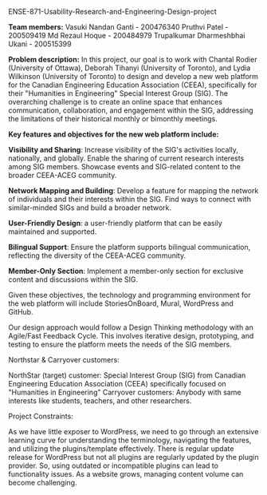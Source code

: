 ENSE-871-Usability-Research-and-Engineering-Design-project

**Team members:**
Vasuki Nandan Ganti - 200476340 
Pruthvi Patel - 200509419 
Md Rezaul Hoque - 200484979 
Trupalkumar Dharmeshbhai Ukani - 200515399


**Problem description:**
In this project, our goal is to work with Chantal Rodier (University of Ottawa), Deborah Tihanyi (University of Toronto), and Lydia Wilkinson (University of Toronto) to design and develop a new web platform for the Canadian Engineering Education Association (CEEA), specifically for their "Humanities in Engineering" Special Interest Group (SIG). The overarching challenge is to create an online space that enhances communication, collaboration, and engagement within the SIG, addressing the limitations of their historical monthly or bimonthly meetings.


**Key features and objectives for the new web platform include:**

**Visibility and Sharing**: Increase visibility of the SIG's activities locally, nationally, and globally. Enable the sharing of current research interests among SIG members. 
Showcase events and SIG-related content to the broader CEEA-ACEG community.

**Network Mapping and Building**: Develop a feature for mapping the network of individuals and their interests within the SIG. Find ways to connect with similar-minded SIGs and build a broader network.

**User-Friendly Design**: a user-friendly platform that can be easily maintained and supported.

**Bilingual Support**: Ensure the platform supports bilingual communication, reflecting the diversity of the CEEA-ACEG community.

**Member-Only Section**: Implement a member-only section for exclusive content and discussions within the SIG.


Given these objectives, the technology and programming environment for the web platform will include StoriesOnBoard, Mural, WordPress and GitHub.

Our design approach would follow a Design Thinking methodology with an Agile/Fast Feedback Cycle. This involves iterative design, prototyping, and testing to ensure the platform meets the needs of the SIG members.


Northstar & Carryover customers:

NorthStar (target) customer: Special Interest Group (SIG) from Canadian Engineering Education Association (CEEA) specifically focused on "Humanities in Engineering" Carryover customers: Anybody with same interests like students, teachers, and other researchers.


Project Constraints:

As we have little exposer to WordPress, we need to go through an extensive learning curve for understanding the terminology, navigating the features, and utilizing the plugins/template effectively.
There is regular update release for WordPress but not all plugins are regularly updated by the plugin provider. So, using outdated or incompatible plugins can lead to functionality issues.
As a website grows, managing content volume can become challenging.

